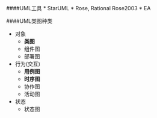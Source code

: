 ####UML工具
    * StarUML
    * Rose, Rational Rose2003
    * EA
    
####UML类图种类
* 对象
    * **类图**
    * 组件图
    * 部署图
* 行为(交互)
    * **用例图**
    * **时序图**
    * 协作图
    * 活动图
* 状态
    * 状态图